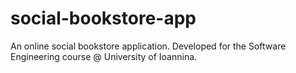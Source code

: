 # social-bookstore-app
An online social bookstore application. Developed for the Software Engineering course @ University of Ioannina. 

